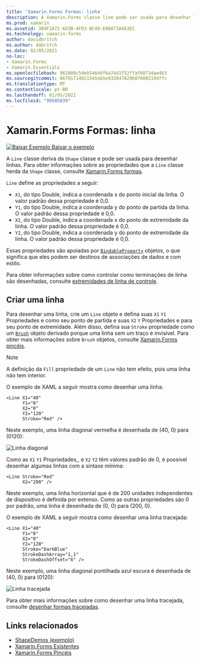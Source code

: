```yaml
---
title: 'Xamarin.Forms Formas: linha'
description: A Xamarin.Forms classe line pode ser usada para desenhar linhas.
ms.prod: xamarin
ms.assetid: 384F1A72-6D3B-4FD3-BC40-E00A73A463EC
ms.technology: xamarin-forms
author: davidbritch
ms.author: dabritch
ms.date: 02/05/2021
no-loc:
- Xamarin.Forms
- Xamarin.Essentials
ms.openlocfilehash: 962800c5deb546ddf6a74d1f52ffaf60734ae463
ms.sourcegitcommit: 06701714021545eb5e932847829b876082194ffc
ms.translationtype: MT
ms.contentlocale: pt-BR
ms.lasthandoff: 02/05/2021
ms.locfileid: "99585839"
---
```

# <a name="xamarinforms-shapes-line"></a>Xamarin.Forms Formas: linha

[![Baixar Exemplo](~/media/shared/download.png) Baixar o exemplo](/samples/xamarin/xamarin-forms-samples/userinterface-shapesdemos/)

A `Line` classe deriva da `Shape` classe e pode ser usada para desenhar linhas. Para obter informações sobre as propriedades que a `Line` classe herda da `Shape` classe, consulte [ Xamarin.Forms formas](index.md).

`Line` define as propriedades a seguir:

- `X1`, do tipo Double, indica a coordenada x do ponto inicial da linha. O valor padrão dessa propriedade é 0,0.
- `Y1`, do tipo Double, indica a coordenada y do ponto de partida da linha. O valor padrão dessa propriedade é 0,0.
- `X2`, do tipo Double, indica a coordenada x do ponto de extremidade da linha. O valor padrão dessa propriedade é 0,0.
- `Y2`, do tipo Double, indica a coordenada y do ponto de extremidade da linha. O valor padrão dessa propriedade é 0,0.

Essas propriedades são apoiadas por [`BindableProperty`](xref:Xamarin.Forms.BindableProperty) objetos, o que significa que eles podem ser destinos de associações de dados e com estilo.

Para obter informações sobre como controlar como terminações de linha são desenhadas, consulte [extremidades de linha de controle](index.md#control-line-ends).

## <a name="create-a-line"></a>Criar uma linha

Para desenhar uma linha, crie um `Line` objeto e defina suas `X1` `Y1` Propriedades e como seu ponto de partida e suas `X2` `Y` Propriedades e para seu ponto de extremidade. Além disso, defina sua `Stroke` propriedade como um [`Brush`](xref:Xamarin.Forms.Brush) objeto derivado porque uma linha sem um traço é invisível. Para obter mais informações sobre `Brush` objetos, consulte [ Xamarin.Forms pincéis](~/xamarin-forms/user-interface/brushes/index.md).

> [!NOTE]
> A definição da `Fill` propriedade de um `Line` não tem efeito, pois uma linha não tem interior.

O exemplo de XAML a seguir mostra como desenhar uma linha:

```xaml
<Line X1="40"
      Y1="0"
      X2="0"
      Y2="120"
      Stroke="Red" />
```

Neste exemplo, uma linha diagonal vermelha é desenhada de (40, 0) para (0120):

![Linha diagonal](line-images/line.png "Linha")

Como as `X1` `Y1` Propriedades,, e `X2` `Y2` têm valores padrão de 0, é possível desenhar algumas linhas com a sintaxe mínima:

```xaml
<Line Stroke="Red"
      X2="200" />
```

Neste exemplo, uma linha horizontal que é de 200 unidades independentes de dispositivo é definida por extenso. Como as outras propriedades são 0 por padrão, uma linha é desenhada de (0, 0) para (200, 0).

O exemplo de XAML a seguir mostra como desenhar uma linha tracejada:

```xaml
<Line X1="40"
      Y1="0"
      X2="0"
      Y2="120"
      Stroke="DarkBlue"
      StrokeDashArray="1,1"
      StrokeDashOffset="6" />
```

Neste exemplo, uma linha diagonal pontilhada azul escura é desenhada de (40, 0) para (0120):

![Linha tracejada](line-images/dashed-line.png "Linha tracejada")

Para obter mais informações sobre como desenhar uma linha tracejada, consulte [desenhar formas tracejadas](index.md#draw-dashed-shapes).

## <a name="related-links"></a>Links relacionados

- [ShapeDemos (exemplo)](/samples/xamarin/xamarin-forms-samples/userinterface-shapesdemos/)
- [Xamarin.Forms Existentes](index.md)
- [Xamarin.Forms Pincéis](~/xamarin-forms/user-interface/brushes/index.md)
